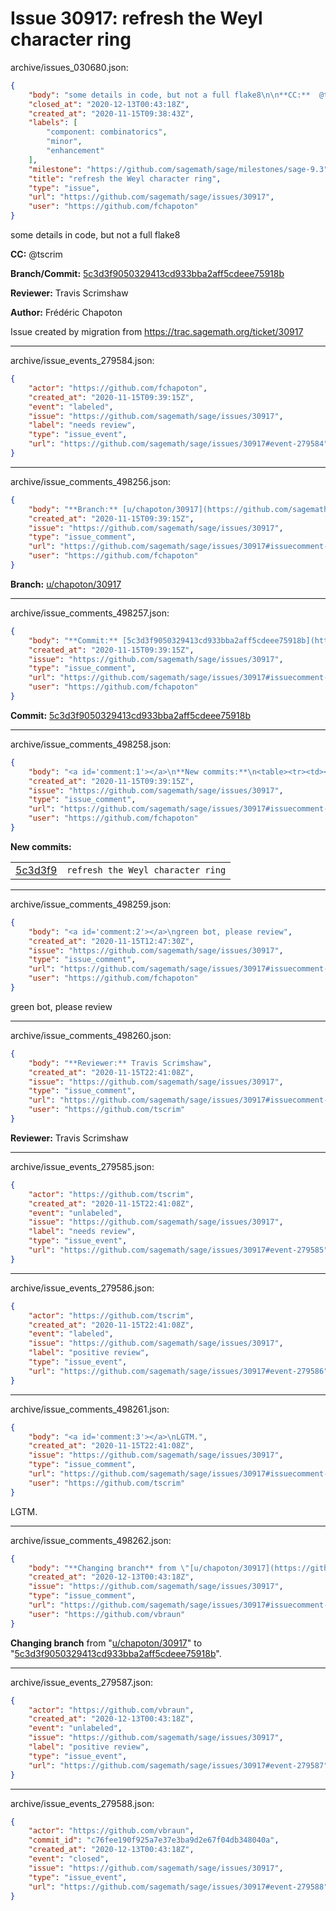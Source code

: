 # Issue 30917: refresh the Weyl character ring

archive/issues_030680.json:
```json
{
    "body": "some details in code, but not a full flake8\n\n**CC:**  @tscrim\n\n**Branch/Commit:** [5c3d3f9050329413cd933bba2aff5cdeee75918b](https://github.com/sagemath/sagetrac-mirror/commit/5c3d3f9050329413cd933bba2aff5cdeee75918b)\n\n**Reviewer:** Travis Scrimshaw\n\n**Author:** Fr\u00e9d\u00e9ric Chapoton\n\nIssue created by migration from https://trac.sagemath.org/ticket/30917\n\n",
    "closed_at": "2020-12-13T00:43:18Z",
    "created_at": "2020-11-15T09:38:43Z",
    "labels": [
        "component: combinatorics",
        "minor",
        "enhancement"
    ],
    "milestone": "https://github.com/sagemath/sage/milestones/sage-9.3",
    "title": "refresh the Weyl character ring",
    "type": "issue",
    "url": "https://github.com/sagemath/sage/issues/30917",
    "user": "https://github.com/fchapoton"
}
```
some details in code, but not a full flake8

**CC:**  @tscrim

**Branch/Commit:** [5c3d3f9050329413cd933bba2aff5cdeee75918b](https://github.com/sagemath/sagetrac-mirror/commit/5c3d3f9050329413cd933bba2aff5cdeee75918b)

**Reviewer:** Travis Scrimshaw

**Author:** Frédéric Chapoton

Issue created by migration from https://trac.sagemath.org/ticket/30917





---

archive/issue_events_279584.json:
```json
{
    "actor": "https://github.com/fchapoton",
    "created_at": "2020-11-15T09:39:15Z",
    "event": "labeled",
    "issue": "https://github.com/sagemath/sage/issues/30917",
    "label": "needs review",
    "type": "issue_event",
    "url": "https://github.com/sagemath/sage/issues/30917#event-279584"
}
```



---

archive/issue_comments_498256.json:
```json
{
    "body": "**Branch:** [u/chapoton/30917](https://github.com/sagemath/sagetrac-mirror/tree/u/chapoton/30917)",
    "created_at": "2020-11-15T09:39:15Z",
    "issue": "https://github.com/sagemath/sage/issues/30917",
    "type": "issue_comment",
    "url": "https://github.com/sagemath/sage/issues/30917#issuecomment-498256",
    "user": "https://github.com/fchapoton"
}
```

**Branch:** [u/chapoton/30917](https://github.com/sagemath/sagetrac-mirror/tree/u/chapoton/30917)



---

archive/issue_comments_498257.json:
```json
{
    "body": "**Commit:** [5c3d3f9050329413cd933bba2aff5cdeee75918b](https://github.com/sagemath/sagetrac-mirror/commit/5c3d3f9050329413cd933bba2aff5cdeee75918b)",
    "created_at": "2020-11-15T09:39:15Z",
    "issue": "https://github.com/sagemath/sage/issues/30917",
    "type": "issue_comment",
    "url": "https://github.com/sagemath/sage/issues/30917#issuecomment-498257",
    "user": "https://github.com/fchapoton"
}
```

**Commit:** [5c3d3f9050329413cd933bba2aff5cdeee75918b](https://github.com/sagemath/sagetrac-mirror/commit/5c3d3f9050329413cd933bba2aff5cdeee75918b)



---

archive/issue_comments_498258.json:
```json
{
    "body": "<a id='comment:1'></a>\n**New commits:**\n<table><tr><td><a href=\"https://github.com/sagemath/sagetrac-mirror/commit/5c3d3f9050329413cd933bba2aff5cdeee75918b\">5c3d3f9</a></td><td><code>refresh the Weyl character ring</code></td></tr></table>\n",
    "created_at": "2020-11-15T09:39:15Z",
    "issue": "https://github.com/sagemath/sage/issues/30917",
    "type": "issue_comment",
    "url": "https://github.com/sagemath/sage/issues/30917#issuecomment-498258",
    "user": "https://github.com/fchapoton"
}
```

<a id='comment:1'></a>
**New commits:**
<table><tr><td><a href="https://github.com/sagemath/sagetrac-mirror/commit/5c3d3f9050329413cd933bba2aff5cdeee75918b">5c3d3f9</a></td><td><code>refresh the Weyl character ring</code></td></tr></table>




---

archive/issue_comments_498259.json:
```json
{
    "body": "<a id='comment:2'></a>\ngreen bot, please review",
    "created_at": "2020-11-15T12:47:30Z",
    "issue": "https://github.com/sagemath/sage/issues/30917",
    "type": "issue_comment",
    "url": "https://github.com/sagemath/sage/issues/30917#issuecomment-498259",
    "user": "https://github.com/fchapoton"
}
```

<a id='comment:2'></a>
green bot, please review



---

archive/issue_comments_498260.json:
```json
{
    "body": "**Reviewer:** Travis Scrimshaw",
    "created_at": "2020-11-15T22:41:08Z",
    "issue": "https://github.com/sagemath/sage/issues/30917",
    "type": "issue_comment",
    "url": "https://github.com/sagemath/sage/issues/30917#issuecomment-498260",
    "user": "https://github.com/tscrim"
}
```

**Reviewer:** Travis Scrimshaw



---

archive/issue_events_279585.json:
```json
{
    "actor": "https://github.com/tscrim",
    "created_at": "2020-11-15T22:41:08Z",
    "event": "unlabeled",
    "issue": "https://github.com/sagemath/sage/issues/30917",
    "label": "needs review",
    "type": "issue_event",
    "url": "https://github.com/sagemath/sage/issues/30917#event-279585"
}
```



---

archive/issue_events_279586.json:
```json
{
    "actor": "https://github.com/tscrim",
    "created_at": "2020-11-15T22:41:08Z",
    "event": "labeled",
    "issue": "https://github.com/sagemath/sage/issues/30917",
    "label": "positive review",
    "type": "issue_event",
    "url": "https://github.com/sagemath/sage/issues/30917#event-279586"
}
```



---

archive/issue_comments_498261.json:
```json
{
    "body": "<a id='comment:3'></a>\nLGTM.",
    "created_at": "2020-11-15T22:41:08Z",
    "issue": "https://github.com/sagemath/sage/issues/30917",
    "type": "issue_comment",
    "url": "https://github.com/sagemath/sage/issues/30917#issuecomment-498261",
    "user": "https://github.com/tscrim"
}
```

<a id='comment:3'></a>
LGTM.



---

archive/issue_comments_498262.json:
```json
{
    "body": "**Changing branch** from \"[u/chapoton/30917](https://github.com/sagemath/sagetrac-mirror/tree/u/chapoton/30917)\" to \"[5c3d3f9050329413cd933bba2aff5cdeee75918b](https://github.com/sagemath/sagetrac-mirror/commit/5c3d3f9050329413cd933bba2aff5cdeee75918b)\".",
    "created_at": "2020-12-13T00:43:18Z",
    "issue": "https://github.com/sagemath/sage/issues/30917",
    "type": "issue_comment",
    "url": "https://github.com/sagemath/sage/issues/30917#issuecomment-498262",
    "user": "https://github.com/vbraun"
}
```

**Changing branch** from "[u/chapoton/30917](https://github.com/sagemath/sagetrac-mirror/tree/u/chapoton/30917)" to "[5c3d3f9050329413cd933bba2aff5cdeee75918b](https://github.com/sagemath/sagetrac-mirror/commit/5c3d3f9050329413cd933bba2aff5cdeee75918b)".



---

archive/issue_events_279587.json:
```json
{
    "actor": "https://github.com/vbraun",
    "created_at": "2020-12-13T00:43:18Z",
    "event": "unlabeled",
    "issue": "https://github.com/sagemath/sage/issues/30917",
    "label": "positive review",
    "type": "issue_event",
    "url": "https://github.com/sagemath/sage/issues/30917#event-279587"
}
```



---

archive/issue_events_279588.json:
```json
{
    "actor": "https://github.com/vbraun",
    "commit_id": "c76fee190f925a7e37e3ba9d2e67f04db348040a",
    "created_at": "2020-12-13T00:43:18Z",
    "event": "closed",
    "issue": "https://github.com/sagemath/sage/issues/30917",
    "type": "issue_event",
    "url": "https://github.com/sagemath/sage/issues/30917#event-279588"
}
```
